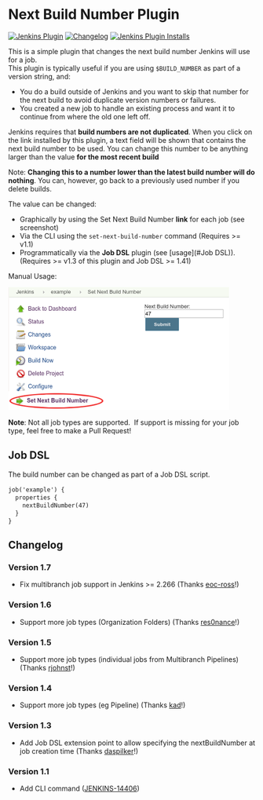 # Next Build Number Plugin

[![Jenkins Plugin](https://img.shields.io/jenkins/plugin/v/next-build-number)](https://plugins.jenkins.io/next-build-number)
[![Changelog](https://img.shields.io/github/v/tag/jenkinsci/next-build-number-plugin?label=changelog)](https://github.com/jenkinsci/next-build-number/blob/master/README.md)
[![Jenkins Plugin Installs](https://img.shields.io/jenkins/plugin/i/next-build-number?color=blue)](https://plugins.jenkins.io/next-build-number)

This is a simple plugin that changes the next build number Jenkins will
use for a job.  
This plugin is typically useful if you are using `$BUILD_NUMBER` as
part of a version string, and:

-   You do a build outside of Jenkins and you want to skip that number
    for the next build to avoid duplicate version numbers or failures.
-   You created a new job to handle an existing process and want it to
    continue from where the old one left off.

Jenkins requires that **build numbers are not duplicated**. When you
click on the link installed by this plugin, a text field will be shown
that contains the next build number to be used. You can change this
number to be anything larger than the value **for the most recent build**

Note: **Changing this to a number lower than the latest build number will do nothing**.
You can, however, go back to a previously used number if you delete builds. 

The value can be changed:

-   Graphically by using the Set Next Build Number **link** for each job
    (see screenshot)
-   Via the CLI using the `set-next-build-number` command (Requires \>=
    v1.1)
-   Programmatically via the **Job DSL** plugin
    (see [usage](#Job DSL)). (Requires \>= v1.3 of
    this plugin and Job DSL \>= 1.41)

Manual Usage:

![](docs/images/next-build-number.png)

**Note**: Not all job types are supported.  If support is missing for
your job type, feel free to make a Pull Request!

## Job DSL

The build number can be changed as part of a Job DSL script.

``` syntaxhighlighter-pre
job('example') {
  properties {
    nextBuildNumber(47)
  }
}
```

## Changelog

### Version 1.7

- Fix multibranch job support in Jenkins \>= 2.266 (Thanks [eoc-ross](https://github.com/jenkinsci/next-build-number-plugin/pull/10)!)

### Version 1.6

- Support more job types (Organization Folders) (Thanks [res0nance](https://github.com/jenkinsci/next-build-number-plugin/pull/7)!)

### Version 1.5

- Support more job types (individual jobs from Multibranch Pipelines) (Thanks [rjohnst](https://github.com/jenkinsci/next-build-number-plugin/pull/6)!)

### Version 1.4

- Support more job types (eg Pipeline) (Thanks [kad](https://github.com/jenkinsci/next-build-number-plugin/pull/5)!)

### Version 1.3

- Add Job DSL extension point to allow specifying the nextBuildNumber at job creation time (Thanks [daspilker](https://github.com/jenkinsci/next-build-number-plugin/pull/4)!)

### Version 1.1

- Add CLI command ([JENKINS-14406](https://issues.jenkins-ci.org/browse/JENKINS-14406))
